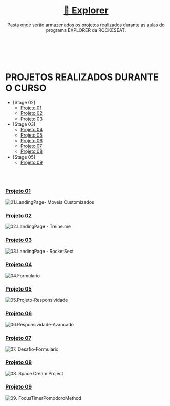 
<h1 align="center">
    <a href="https://www.rocketseat.com.br/explorer"> 🚀 Explorer </a>
</h1>
<p align="center">Pasta onde serão armazenados os projetos realizados durante as aulas do programa EXPLORER da ROCKESEAT</a>. </p>

<br>
<br>
<br>
<br>

# PROJETOS REALIZADOS DURANTE O CURSO

- [Stage 02]
  - [Projeto 01](#projeto-01)
  - [Projeto 02](#projeto-02)
  - [Projeto 03](#projeto-03)
- [Stage 03]
  - [Projeto 04](#projeto-04)
  - [Projeto 05](#projeto-05)
  - [Projeto 06](#projeto-06)
  - [Projeto 07](#projeto-07)
  - [Projeto 08](#projeto-08)
- [Stage 05]
  - [Projeto 09](#projeto-09)



<br>
<br>

### [Projeto 01](https://github.com/RenanFachin/Explorer-Rockeseat/tree/main/STAGE%2002/01.LandingPage-%20Moveis%20Customizados)

![01.LandingPage- Moveis Customizados](https://i.imgur.com/TUwsf54.jpg)

### [Projeto 02](https://github.com/RenanFachin/Explorer-Rockeseat/tree/main/STAGE%2002/02.LandingPage%20-%20Treine.me)

![02.LandingPage - Treine.me](https://i.imgur.com/m7deL7V.jpg)

### [Projeto 03](https://github.com/RenanFachin/Explorer-Rockeseat/tree/main/STAGE%2002/03.LandingPage%20-%20RocketSect)

![03.LandingPage - RocketSect](https://i.imgur.com/e3gCs6a.jpg)

### [Projeto 04](https://github.com/RenanFachin/Explorer-Rockeseat/tree/main/STAGE%2003/04.%20Formulario)

![04.Formulario](https://i.imgur.com/eAxsX4S.jpg)

### [Projeto 05](https://github.com/RenanFachin/Explorer-Rockeseat/tree/main/STAGE%2003/05.%20Projeto-Responsividade)

![05.Projeto-Responsividade](https://i.imgur.com/bmJ0BbK.jpg)

### [Projeto 06](https://github.com/RenanFachin/Explorer-Rockeseat/tree/main/STAGE%2003/06.%20Responsividade-Avancado)

![06.Responsividade-Avancado](https://i.imgur.com/pzkLyF6.jpg)

### [Projeto 07](https://github.com/RenanFachin/Explorer-Rockeseat/tree/main/STAGE%2003/07.%20Desafio-Formulario)

![07. Desafio-Formulário](https://i.imgur.com/fNWhRVL.jpg)

### [Projeto 08](https://github.com/RenanFachin/Explorer-Rockeseat/tree/main/STAGE%2003/08.%20Desafio-SpaceCreamResponsiveProject)

![08. Space Cream Project](https://i.imgur.com/QJhXGjj.jpg)

### [Projeto 09](https://github.com/RenanFachin/Explorer-Rockeseat/tree/main/STAGE%2005/FocusTimerPomodoroMethod)

![09. FocusTimerPomodoroMethod](https://i.imgur.com/kdyCrnx.jpg)
